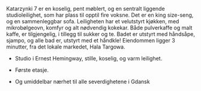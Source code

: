 Katarzynki 7 er en koselig, pent møblert, og en sentralt liggende studioleilighet, som har plass til opptil fire voksne. Det er en king size-seng, og en sammenleggbar sofa.
Leiligheten har et velutstyrt kjøkken, med mikrobølgeovn, komfyr og alt nødvendig kokekar. Både pulverkaffe og malt kaffe, er tilgjengelig, i tillegg til sukker og te.
Badet er utstyrt med håndsåpe, sjampo, og alle bad er, utstyrt med et håndkle! Eiendommen ligger 3 minutter, fra det lokale markedet, Hala Targowa.


- Studio i Ernest Hemingway, stille, koselig, og varm leilighet.

- Første etasje.

- Og umiddelbar nærhet til alle severdighetene i Gdansk
